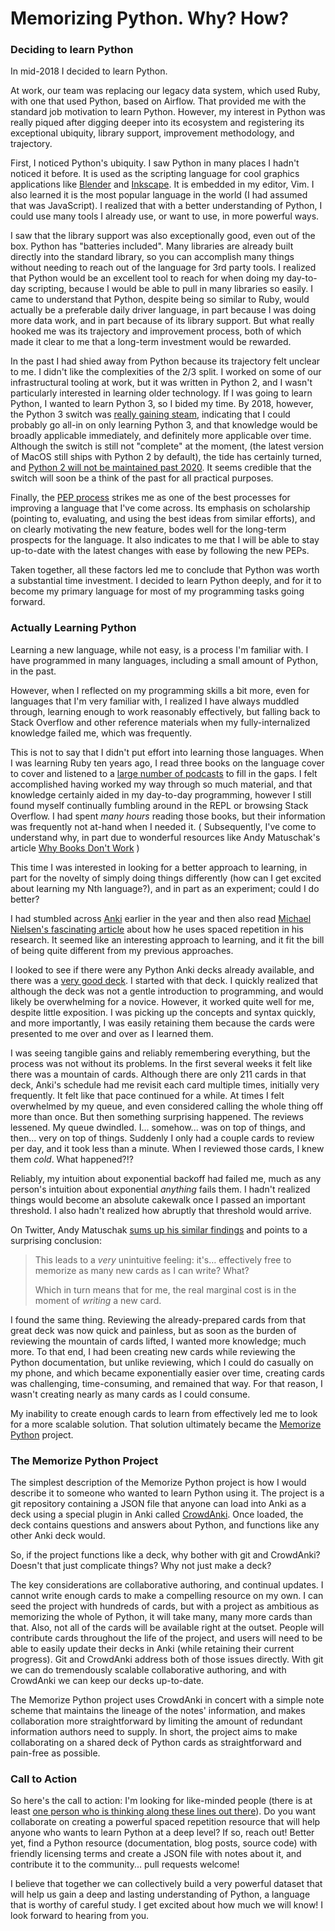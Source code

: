 # Memorizing Python.  Why?  How?

### Deciding to learn Python

In mid-2018 I decided to learn Python.

At work, our team was replacing our legacy data system, which used Ruby, with
one that used Python, based on Airflow.  That provided me with the standard job
motivation to learn Python.  However, my interest in Python was really piqued
after digging deeper into its ecosystem and registering its exceptional
ubiquity, library support, improvement methodology, and trajectory.

First, I noticed Python's ubiquity.  I saw Python in many places I hadn't
noticed it before.  It is used as the scripting language for cool graphics
applications like [Blender](https://www.blender.org/) and
[Inkscape](https://inkscape.org/develop/extensions/).  It is embedded in my
editor, Vim.  I also learned it is the most popular language in the world (I had
assumed that was JavaScript).  I realized that with a better understanding of
Python, I could use many tools I already use, or want to use, in more powerful
ways.

I saw that the library support was also exceptionally good, even out of the
box.  Python has "batteries included".  Many libraries are already built
directly into the standard library, so you can accomplish many things without
needing to reach out of the language for 3rd party tools.  I realized that
Python would be an excellent tool to reach for when doing my day-to-day
scripting, because I would be able to pull in many libraries so easily.  I came
to understand that Python, despite being so similar to Ruby, would actually be
a preferable daily driver language, in part because I was doing more data work,
and in part because of its library support.  But what really hooked me was its
trajectory and improvement process, both of which made it clear to me that a
long-term investment would be rewarded.

In the past I had shied away from Python because its trajectory felt unclear to
me.  I didn't like the complexities of the 2/3 split.  I worked on some of our
infrastructural tooling at work, but it was written in Python 2, and I wasn't
particularly interested in learning older technology.  If I was going to learn
Python, I wanted to learn Python 3, so I bided my time.  By 2018, however, the
Python 3 switch was [really gaining
steam](https://blogs.dropbox.com/tech/2018/09/how-we-rolled-out-one-of-the-largest-python-3-migrations-ever/),
indicating that I could probably go all-in on only learning Python 3, and that
knowledge would be broadly applicable immediately, and definitely more
applicable over time.  Although the switch is still not "complete" at the
moment, (the latest version of MacOS still ships with Python 2 by default), the
tide has certainly turned, and [Python 2 will not be maintained past
2020](https://www.python.org/dev/peps/pep-0373/).  It seems credible that the
switch will soon be a think of the past for all practical purposes.

Finally, the [PEP process](https://www.python.org/dev/peps/pep-0001/) strikes
me as one of the best processes for improving a language that I've come across.
Its emphasis on scholarship (pointing to, evaluating, and using the best ideas
from similar efforts), and on clearly motivating the new feature, bodes well
for the long-term prospects for the language.  It also indicates to me that I
will be able to stay up-to-date with the latest changes with ease by
following the new PEPs.

Taken together, all these factors led me to conclude that Python was worth a
substantial time investment.  I decided to learn Python deeply, and for it to
become my primary language for most of my programming tasks going forward.

### Actually Learning Python

Learning a new language, while not easy, is a process I'm familiar with.
I have programmed in many languages, including a small amount of Python, in
the past.

However, when I reflected on my programming skills a bit more, even for
languages that I'm very familiar with, I realized I have always muddled
through, learning enough to work reasonably effectively, but falling back to
Stack Overflow and other reference materials when my fully-internalized
knowledge failed me, which was frequently.

This is not to say that I didn't put effort into learning those languages.
When I was learning Ruby ten years ago, I read three books on the language
cover to cover and listened to a [large number of
podcasts](https://devchat.tv/ruby-rogues/) to fill in the gaps.  I felt
accomplished having worked my way through so much material, and that knowledge
certainly aided in my day-to-day programming, however I still found myself
continually fumbling around in the REPL or browsing Stack Overflow.  I had
spent *many hours* reading those books, but their information was frequently
not at-hand when I needed it. ( Subsequently, I've come to understand why, in
part due to wonderful resources like Andy Matuschak's article [Why Books Don't
Work](https://andymatuschak.org/books/) )

This time I was interested in looking for a better approach to learning, in
part for the novelty of simply doing things differently (how can I get excited
about learning my Nth language?), and in part as an experiment; could I do
better?

I had stumbled across [Anki](https://apps.ankiweb.net/) earlier in the year and
then also read [Michael Nielsen's fascinating
article](http://augmentingcognition.com/ltm.html) about how he uses spaced
repetition in his research.  It seemed like an interesting approach to
learning, and it fit the bill of being quite different from my previous
approaches.

I looked to see if there were any Python Anki decks already available, and
there was a [very good deck](https://ankiweb.net/shared/info/51975584).  I
started with that deck.  I quickly realized that although the deck was not a
gentle introduction to programming, and would likely be overwhelming for a
novice.  However, it worked quite well for me, despite little exposition.  I
was picking up the concepts and syntax quickly, and more importantly, I was
easily retaining them because the cards were presented to me over and over as I
learned them.

I was seeing tangible gains and reliably remembering everything, but the
process was not without its problems.  In the first several weeks it felt like
there was a mountain of cards.  Although there are only 211 cards in that deck,
Anki's schedule had me revisit each card multiple times, initially very
frequently.  It felt like that pace continued for a while.  At times I felt
overwhelmed by my queue, and even considered calling the whole thing off more
than once.  But then something surprising happened.  The reviews lessened.  My
queue dwindled.  I...  somehow... was on top of things, and then... very on top
of things.  Suddenly I only had a couple cards to review per day, and it took
less than a minute.  When I reviewed those cards, I knew them *cold*. What
happened?!?

Reliably, my intuition about exponential backoff had failed me, much as any
person's intuition about exponential *anything* fails them.  I hadn't realized
things would become an absolute cakewalk once I passed an important threshold.
I also hadn't realized how abruptly that threshold would arrive.

On Twitter, Andy Matuschak [sums up his similar
findings](https://mobile.twitter.com/andy_matuschak/status/1075487476674834432)
and points to a surprising conclusion:

> This leads to a *very* unintuitive feeling: it's… effectively free to
> memorize as many new cards as I can write? What?
>
> Which in turn means that for me, the real marginal cost is in the moment of
> *writing* a new card.

I found the same thing.  Reviewing the already-prepared cards from that great
deck was now quick and painless, but as soon as the burden of reviewing the
mountain of cards lifted, I wanted more knowledge; much more.  To that end, I
had been creating new cards while reviewing the Python documentation, but
unlike reviewing, which I could do casually on my phone, and which became
exponentially easier over time, creating cards was challenging, time-consuming,
and remained that way.  For that reason, I wasn't creating nearly as many cards
as I could consume.

My inability to create enough cards to learn from effectively led me to look
for a more scalable solution.  That solution ultimately became the [Memorize
Python](https://github.com/gmccreight/Memorize_Python) project.

### The Memorize Python Project

The simplest description of the Memorize Python project is how I would describe
it to someone who wanted to learn Python using it.  The project is a git
repository containing a JSON file that anyone can load into Anki as a deck
using a special plugin in Anki called
[CrowdAnki](https://ankiweb.net/shared/info/1788670778).  Once loaded, the deck
contains questions and answers about Python, and functions like any other Anki
deck would.

So, if the project functions like a deck, why bother with git and CrowdAnki?
Doesn't that just complicate things?  Why not just make a deck?

The key considerations are collaborative authoring, and continual updates.  I
cannot write enough cards to make a compelling resource on my own.  I can seed
the project with hundreds of cards, but with a project as ambitious as memorizing
the whole of Python, it will take many, many more cards than that.  Also, not
all of the cards will be available right at the outset.  People will contribute
cards throughout the life of the project, and users will need to be able to
easily update their decks in Anki (while retaining their current progress).
Git and CrowdAnki address both of those issues directly.  With git we can do
tremendously scalable collaborative authoring, and with CrowdAnki we can keep
our decks up-to-date.

The Memorize Python project uses CrowdAnki in concert with a simple note scheme
that maintains the lineage of the notes' information, and makes collaboration
more straightforward by limiting the amount of redundant information authors
need to supply.  In short, the project aims to make collaborating on a shared
deck of Python cards as straightforward and pain-free as possible.


### Call to Action

So here's the call to action: I'm looking for like-minded people (there is at
least [one person who is thinking along these lines out
there](https://sivers.org/srs)).  Do you want collaborate on creating a
powerful spaced repetition resource that will help anyone who wants to learn
Python at a deep level?  If so, reach out!  Better yet, find a Python resource
(documentation, blog posts, source code) with friendly licensing terms
and create a JSON file with notes about it, and contribute it to the
community... pull requests welcome!

I believe that together we can collectively build a very powerful dataset that
will help us gain a deep and lasting understanding of Python, a language that
is worthy of careful study.  I get excited about how much we will know!  I look
forward to hearing from you.
